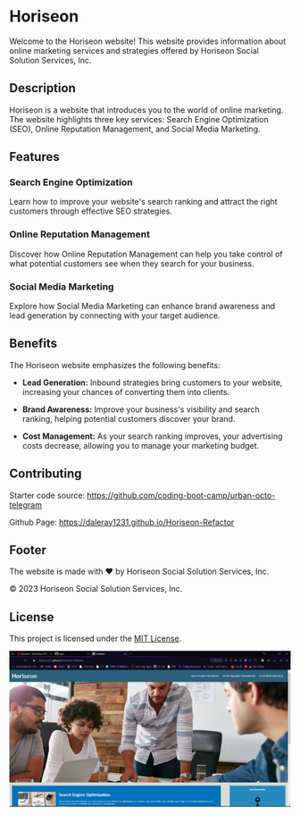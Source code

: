 # Horiseon

Welcome to the Horiseon website! This website provides information about online marketing services and strategies offered by Horiseon Social Solution Services, Inc.

## Description

Horiseon is a website that introduces you to the world of online marketing. The website highlights three key services: Search Engine Optimization (SEO), Online Reputation Management, and Social Media Marketing.

## Features

### Search Engine Optimization

Learn how to improve your website's search ranking and attract the right customers through effective SEO strategies.

### Online Reputation Management

Discover how Online Reputation Management can help you take control of what potential customers see when they search for your business.

### Social Media Marketing

Explore how Social Media Marketing can enhance brand awareness and lead generation by connecting with your target audience.

## Benefits

The Horiseon website emphasizes the following benefits:

- **Lead Generation:** Inbound strategies bring customers to your website, increasing your chances of converting them into clients.

- **Brand Awareness:** Improve your business's visibility and search ranking, helping potential customers discover your brand.

- **Cost Management:** As your search ranking improves, your advertising costs decrease, allowing you to manage your marketing budget.

## Contributing

Starter code source: https://github.com/coding-boot-camp/urban-octo-telegram

Github Page: https://daleray1231.github.io/Horiseon-Refactor

## Footer

The website is made with ❤️️ by Horiseon Social Solution Services, Inc.

&copy; 2023 Horiseon Social Solution Services, Inc.

## License

This project is licensed under the [MIT License](LICENSE).

![Alt text](image.png)